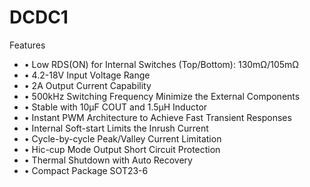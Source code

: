 

# DCDC1

Features
- • Low RDS(ON) for Internal Switches (Top/Bottom): 130mΩ/105mΩ
- • 4.2-18V Input Voltage Range
- • 2A Output Current Capability
- • 500kHz Switching Frequency Minimize the External Components
- • Stable with 10µF COUT and 1.5µH Inductor
- • Instant PWM Architecture to Achieve Fast Transient Responses
- • Internal Soft-start Limits the Inrush Current
- • Cycle-by-cycle Peak/Valley Current Limitation
- • Hic-cup Mode Output Short Circuit Protection
- • Thermal Shutdown with Auto Recovery
- • Compact Package SOT23-6 
